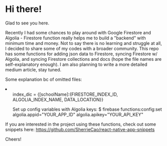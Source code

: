 # Hi there! 

Glad to see you here. 

Recently I had some chances to play around with Google Firestore and Algolia - Firestore function really helps me to build a "backend" with minimum time and money. Not to say there is no learning and struggle at all, I decided to share some of my codes with a broader community. This repo has some functions for adding json data to Firestore, syncing Firestore w/ Algolia, and syncing Firestore collections and docs (hope the file names are self-explanatory enough). I am also planning to write a more detailed medium article, stay tuned. 

Some explanation bc of omitted files:
<li>
  <ul>index_dic = {[schoolName]:{FIRESTORE_INDEX_ID, ALGOLIA_INDEX_NAME, DATA_LOCATION}}</ul>
  <ul>Set up config variables with Algolia keys: $ firebase functions:config:set algolia.appid="YOUR_APP_ID" algolia.apikey="YOUR_API_KEY"</ul>
</li>

If you are interested in the project using these functions, check out some snippets here: https://github.com/SherrieCao/react-native-app-snippets

Cheers! 
